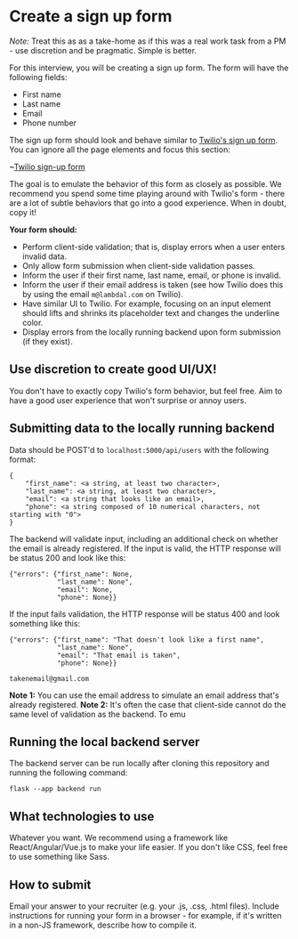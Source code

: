 # Create a sign up form 

_Note:_ Treat this as as a take-home as if this was a real work task from a PM - use discretion and be pragmatic. Simple is better.

For this interview, you will be creating a sign up form. The form will have the following fields:

- First name 
- Last name
- Email
- Phone number

The sign up form should look and behave similar to [Twilio's sign up form](https://www.twilio.com/try-twilio). You can ignore all the page elements and focus this section:

~[Twilio sign-up form](https://imgur.com/a/fZi4pdU)


The goal is to emulate the behavior of this form as closely as possible. We recommend you spend some time playing around with Twilio's form - there are a lot of subtle behaviors that go into a good experience. When in doubt, copy it! 

**Your form should:**
- Perform client-side validation; that is, display errors when a user enters invalid data.
- Only allow form submission when client-side validation passes.
- Inform the user if their first name, last name, email, or phone is invalid.
- Inform the user if their email address is taken (see how Twilio does this by using the email `m@lambdal.com` on Twilio).
- Have similar UI to Twilio. For example, focusing on an input element should lifts and shrinks its placeholder text and changes the underline color.
- Display errors from the locally running backend upon form submission (if they exist).

## Use discretion to create good UI/UX!

You don't have to exactly copy Twilio's form behavior, but feel free. Aim to have a good user experience that won't surprise or annoy users. 


## Submitting data to the locally running backend

Data should be POST'd to `localhost:5000/api/users` with the following format:
```
{
    "first_name": <a string, at least two character>,
    "last_name": <a string, at least two character>,
    "email": <a string that looks like an email>,
    "phone": <a string composed of 10 numerical characters, not starting with "0">
}
```

The backend will validate input, including an additional check on whether the email is already registered. If the input is valid, the HTTP response will be status 200 and look like this:

```
{"errors": {"first_name": None,
            "last_name": None", 
            "email": None, 
            "phone": None}}
```

If the input fails validation, the HTTP response will be status 400 and look something like this:

```
{"errors": {"first_name": "That doesn't look like a first name", 
            "last_name": None", 
            "email": "That email is taken", 
            "phone": None}}
```

`takenemail@gmail.com`

**Note 1:** You can use the email address  to simulate an email address that's already registered.
**Note 2:** It's often the case that client-side cannot do the same level of validation as the backend. To emu


## Running the local backend server
The backend server can be run locally after cloning this repository and running the following command:
```
flask --app backend run
```
## What technologies to use
Whatever you want. We recommend using a framework like React/Angular/Vue.js to make your life easier. If you don't like CSS, feel free to use something like Sass.

## How to submit
Email your answer to your recruiter (e.g. your .js, .css, .html files). Include instructions for running your form in a browser - for example, if it's written in a non-JS framework, describe how to compile it.
